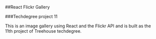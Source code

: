 ##React Flickr Gallery

###Techdegree project 11

This is an image gallery using React and the Flickr API and is built as the 11th project of Treehouse techdegree.
